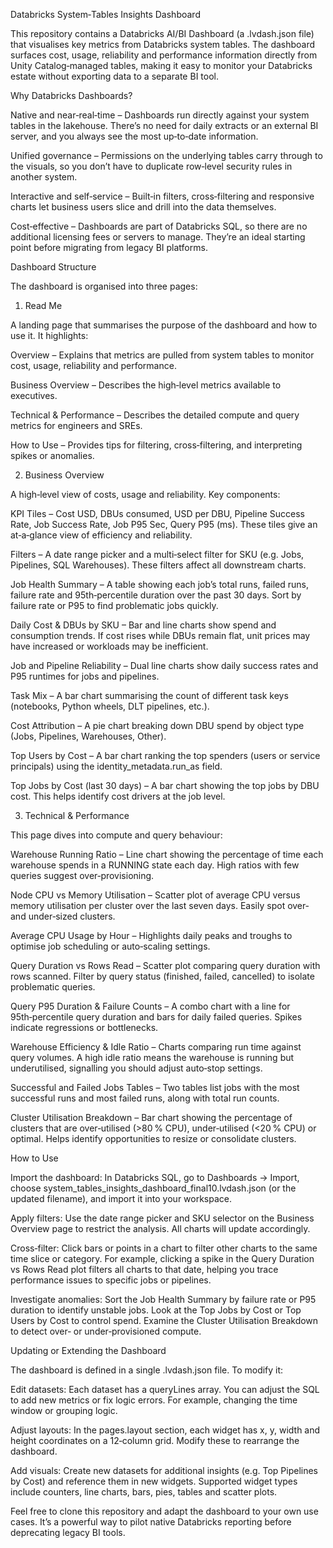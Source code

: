 Databricks System‑Tables Insights Dashboard

This repository contains a Databricks AI/BI Dashboard (a .lvdash.json file) that visualises key metrics from Databricks system tables. The dashboard surfaces cost, usage, reliability and performance information directly from Unity Catalog‑managed tables, making it easy to monitor your Databricks estate without exporting data to a separate BI tool.

Why Databricks Dashboards?

Native and near‑real‑time – Dashboards run directly against your system tables in the lakehouse. There’s no need for daily extracts or an external BI server, and you always see the most up‑to‑date information.

Unified governance – Permissions on the underlying tables carry through to the visuals, so you don’t have to duplicate row‑level security rules in another system.

Interactive and self‑service – Built‑in filters, cross‑filtering and responsive charts let business users slice and drill into the data themselves.

Cost‑effective – Dashboards are part of Databricks SQL, so there are no additional licensing fees or servers to manage. They’re an ideal starting point before migrating from legacy BI platforms.

Dashboard Structure

The dashboard is organised into three pages:

1. Read Me

A landing page that summarises the purpose of the dashboard and how to use it. It highlights:

Overview – Explains that metrics are pulled from system tables to monitor cost, usage, reliability and performance.

Business Overview – Describes the high‑level metrics available to executives.

Technical & Performance – Describes the detailed compute and query metrics for engineers and SREs.

How to Use – Provides tips for filtering, cross‑filtering, and interpreting spikes or anomalies.

2. Business Overview

A high‑level view of costs, usage and reliability. Key components:

KPI Tiles – Cost USD, DBUs consumed, USD per DBU, Pipeline Success Rate, Job Success Rate, Job P95 Sec, Query P95 (ms). These tiles give an at‑a‑glance view of efficiency and reliability.

Filters – A date range picker and a multi‑select filter for SKU (e.g. Jobs, Pipelines, SQL Warehouses). These filters affect all downstream charts.

Job Health Summary – A table showing each job’s total runs, failed runs, failure rate and 95th‑percentile duration over the past 30 days. Sort by failure rate or P95 to find problematic jobs quickly.

Daily Cost & DBUs by SKU – Bar and line charts show spend and consumption trends. If cost rises while DBUs remain flat, unit prices may have increased or workloads may be inefficient.

Job and Pipeline Reliability – Dual line charts show daily success rates and P95 runtimes for jobs and pipelines.

Task Mix – A bar chart summarising the count of different task keys (notebooks, Python wheels, DLT pipelines, etc.).

Cost Attribution – A pie chart breaking down DBU spend by object type (Jobs, Pipelines, Warehouses, Other).

Top Users by Cost – A bar chart ranking the top spenders (users or service principals) using the identity_metadata.run_as field.

Top Jobs by Cost (last 30 days) – A bar chart showing the top jobs by DBU cost. This helps identify cost drivers at the job level.

3. Technical & Performance

This page dives into compute and query behaviour:

Warehouse Running Ratio – Line chart showing the percentage of time each warehouse spends in a RUNNING state each day. High ratios with few queries suggest over‑provisioning.

Node CPU vs Memory Utilisation – Scatter plot of average CPU versus memory utilisation per cluster over the last seven days. Easily spot over‑ and under‑sized clusters.

Average CPU Usage by Hour – Highlights daily peaks and troughs to optimise job scheduling or auto‑scaling settings.

Query Duration vs Rows Read – Scatter plot comparing query duration with rows scanned. Filter by query status (finished, failed, cancelled) to isolate problematic queries.

Query P95 Duration & Failure Counts – A combo chart with a line for 95th‑percentile query duration and bars for daily failed queries. Spikes indicate regressions or bottlenecks.

Warehouse Efficiency & Idle Ratio – Charts comparing run time against query volumes. A high idle ratio means the warehouse is running but underutilised, signalling you should adjust auto‑stop settings.

Successful and Failed Jobs Tables – Two tables list jobs with the most successful runs and most failed runs, along with total run counts.

Cluster Utilisation Breakdown – Bar chart showing the percentage of clusters that are over‑utilised (>80 % CPU), under‑utilised (<20 % CPU) or optimal. Helps identify opportunities to resize or consolidate clusters.

How to Use

Import the dashboard: In Databricks SQL, go to Dashboards → Import, choose system_tables_insights_dashboard_final10.lvdash.json (or the updated filename), and import it into your workspace.

Apply filters: Use the date range picker and SKU selector on the Business Overview page to restrict the analysis. All charts will update accordingly.

Cross‑filter: Click bars or points in a chart to filter other charts to the same time slice or category. For example, clicking a spike in the Query Duration vs Rows Read plot filters all charts to that date, helping you trace performance issues to specific jobs or pipelines.

Investigate anomalies: Sort the Job Health Summary by failure rate or P95 duration to identify unstable jobs. Look at the Top Jobs by Cost or Top Users by Cost to control spend. Examine the Cluster Utilisation Breakdown to detect over‑ or under‑provisioned compute.

Updating or Extending the Dashboard

The dashboard is defined in a single .lvdash.json file. To modify it:

Edit datasets: Each dataset has a queryLines array. You can adjust the SQL to add new metrics or fix logic errors. For example, changing the time window or grouping logic.

Adjust layouts: In the pages.layout section, each widget has x, y, width and height coordinates on a 12‑column grid. Modify these to rearrange the dashboard.

Add visuals: Create new datasets for additional insights (e.g. Top Pipelines by Cost) and reference them in new widgets. Supported widget types include counters, line charts, bars, pies, tables and scatter plots.

Feel free to clone this repository and adapt the dashboard to your own use cases. It’s a powerful way to pilot native Databricks reporting before deprecating legacy BI tools.

